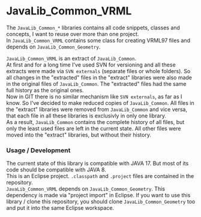 # JavaLib_Common_VRML
The `JavaLib_Common_*` libraries contains all code snippets, classes and concepts, I want to reuse over more than one project.  
In `JavaLib_Common_VRML` contains some class for creating VRML97 files and depends on `JavaLib_Common_Geometry`.  

`JavaLib_Common_VRML` is an extract of `JavaLib_Common`.  
At first and for a long time I've used SVN for versioning and all these extracts were made via `SVN externals` (separate files or whole folders).
So all changes in the "extracted" files in the "extract" libraries were also made in the original files of `JavaLib_Common`.
The "extracted" files had the same full history as the original ones.  
Now in GIT there is no similar mechanism like `SVN externals`, as far as I know.
So I've decided to make reduced copies of `JavaLib_Common`.
All files in the "extract" libraries were removed from `JavaLib_Common` and vice versa,
that each file in all these libraries is exclusivly in only one library.  
As a result, `JavaLib_Common` contains the complete history of all files, but only the least used files are left in the current state.
All other files were moved into the "extract" libraries, but without their history.

### Usage / Development
The current state of this library is compatible with JAVA 17. But most of its code should be compatible with JAVA 8.  
This is an Eclipse project. `.classpath` and `.project` files are contained in the repository.  
`JavaLib_Common_VRML` depends on `JavaLib_Common_Geometry`. This dependency is made via "project import" in Eclipse.
If you want to use this library / clone this repository, you should clone `JavaLib_Common_Geometry` too and put it into the same Eclipse workspace.
